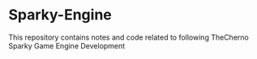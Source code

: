 # Sparky-Engine
This repository contains notes and code related to following TheCherno Sparky Game Engine Development
